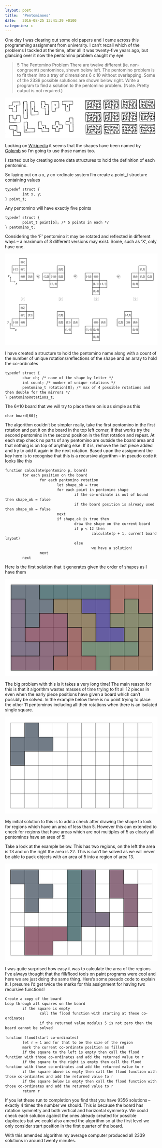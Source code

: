 ```yaml
---
layout: post
title:  "Pentominoes"
date:   2016-08-25 13:41:29 +0100
categories: c
---
```

One day I was clearing out some old papers and I came across this programming assignment from university. I can’t recall which of the problems I tackled at the time, after all it was twenty-five years ago, but glancing over it now the pentomino problem caught my eye

> 5 The Pentomino Problem
> There are twelve different (ie. non-congruent) pentominos, shown below left. The pentomino problem is to fit them into a tray of dimensions 6 x 10 without overlapping. Some of the 2339 possible solutions are shown below right. Write a program to find a solution to the pentomino problem. {Note. Pretty output is not required.)

![](/images/pentomino-graphic.png)

Looking on [Wikipedia](https://en.wikipedia.org/wiki/Pentomino) it seems that the shapes have been named by [Golomb](https://en.wikipedia.org/wiki/Solomon_W._Golomb) so I’m going to use those names too.

I started out by creating some data structures to hold the definition of each pentomino.

So laying out on a x, y co-ordinate system I’m create a point_t structure containing values

    typedef struct {
            int x, y;
    } point_t;

Any pentomino will have exactly five points

    typedef struct {
            point_t point[5]; /* 5 points in each */
    } pentomino_t;

Considering the ‘F’ pentomino it may be rotated and reflected in different ways – a maximum of 8 different versions may exist. Some, such as ‘X’, only have one.

![](/images/F.svg)

I have created a structure to hold the pentomino name along with a count of the number of unique rotations/reflections of the shape and an array to hold the co-ordinates

    typedef struct {
            char ch; /* name of the shape by letter */
            int count; /* number of unique rotations */
            pentomino_t rotation[8]; /* max of 4 possible rotations and then double for the mirrors */
    } pentominoRotations_t;

The 6×10 board that we will try to place them on is as simple as this

    char board[60];

The algorithm couldn’t be simpler really, take the first pentomino in the first rotation and put it on the board in the top left corner, if that works try the second pentomino in the second position in the first rotation and repeat.  At each step check no parts of any pentomino are outside the board area and that nothing is on top of anything else.  If it is, remove the last piece added and try to add it again in the next rotation.  Based upon the assignment the key here is to recognise that this is a recursive algorithm – in pseudo code it looks like this

    function calculate(pentomino p, board)
            for each position on the board
                    for each pentomino rotation
                            let shape_ok = true
                            for each point in pentomino shape
                                    if the co-ordinate is out of bound then shape_ok = false
                                    if the board position is already used then shape_ok = false
                            next
                            if shape_ok is true then
                                    draw the shape on the current board
                                    if p < 12 then
                                            calculate(p + 1, current board layout)
                                    else
                                            we have a solution!
                    next
            next

Here is the first solution that it generates given the order of shapes as I have them

![](/images/solution-1.svg)

The big problem with this is it takes a very long time!  The main reason for this is that it algorithm wastes masses of time trying to fit all 12 pieces in even when the early piece positions have given a board which can’t possibly be solved.  In the example below there is no point trying to place the other 11 pentominos including all their rotations when there is an isolated single square.

![](/images/F-bad-placement.svg)

My initial solution to this is to add a check after drawing the shape to look for regions which have an area of less than 5.  However this can extended to check for regions that have areas which are not multiples of 5 as clearly all pentominos have an area of 5!

Take a look at the example below.  This has two regions, on the left the area is 13 and on the right the area is 22.  This is can’t be solved as we will never be able to pack objects with an area of 5 into a region of area 13.

![](/images/small-region.svg)

I was quite surprised how easy it was to calculate the area of the regions.  I’ve always thought that the fill/flood tools on paint programs were cool and here we are just doing the same thing.  Here’s some pseudo code to explain it.  I presume I’d get twice the marks for this assignment for having two recursive functions!

    Create a copy of the board
    Loop through all squares on the board
            if the square is empty
                    call the flood function with starting at these co-ordinates
                    if the returned value modulus 5 is not zero then the board cannot be solved

    function flood(start co-ordinates)
            let r = 1 and for that to be the size of the region
            mark the current co-ordinate position as filled
            if the square to the left is empty then call the flood function with those co-ordinates and add the returned value to r
            if the square to the right is empty then call the flood function with those co-ordinates and add the returned value to r
            if the square above is empty then call the flood function with those co-ordinates and add the returned value to r
            if the square below is empty then call the flood function with those co-ordinates and add the returned value to r
            return r

If you let these run to completion you find that you have 9356 solutions – exactly 4 times the number we should.  This is because the board has rotation symmetry and both vertical and horizontal symmetry.  We could check each solution against the ones already created for possible duplicates but we could also amend the algorithm so at the first level we only consider start position in the first quarter of the board.

With this amended algorithm my average computer produced all 2339 solutions in around twenty minutes.